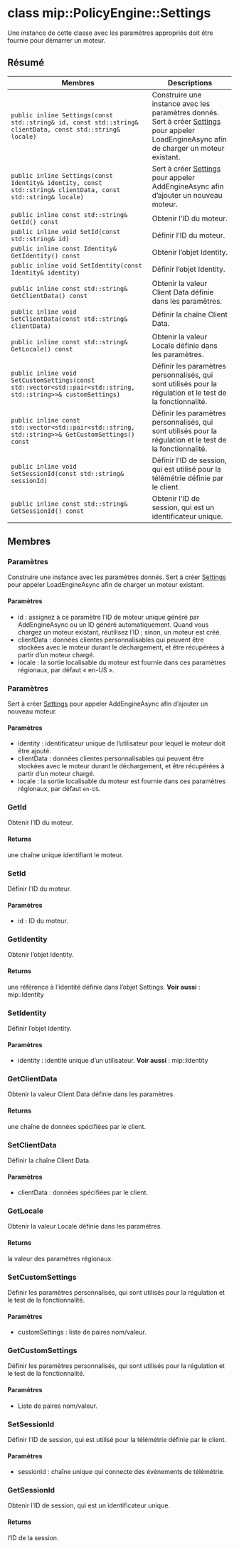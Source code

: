 # <a name="class-mippolicyenginesettings"></a>class mip::PolicyEngine::Settings 
Une instance de cette classe avec les paramètres appropriés doit être fournie pour démarrer un moteur.
  
## <a name="summary"></a>Résumé
 Membres                        | Descriptions                                
--------------------------------|---------------------------------------------
`public inline Settings(const std::string& id, const std::string& clientData, const std::string& locale)`  |  Construire une instance avec les paramètres donnés. Sert à créer [Settings](#classmip_1_1_policy_engine_1_1_settings) pour appeler LoadEngineAsync afin de charger un moteur existant.
`public inline Settings(const Identity& identity, const std::string& clientData, const std::string& locale)`  |  Sert à créer [Settings](#classmip_1_1_policy_engine_1_1_settings) pour appeler AddEngineAsync afin d’ajouter un nouveau moteur.
`public inline const std::string& GetId() const`  |  Obtenir l’ID du moteur.
`public inline void SetId(const std::string& id)`  |  Définir l’ID du moteur.
`public inline const Identity& GetIdentity() const`  |  Obtenir l’objet Identity.
`public inline void SetIdentity(const Identity& identity)`  |  Définir l’objet Identity.
`public inline const std::string& GetClientData() const`  |  Obtenir la valeur Client Data définie dans les paramètres.
`public inline void SetClientData(const std::string& clientData)`  |  Définir la chaîne Client Data.
`public inline const std::string& GetLocale() const`  |  Obtenir la valeur Locale définie dans les paramètres.
`public inline void SetCustomSettings(const std::vector<std::pair<std::string, std::string>>& customSettings)`  |  Définir les paramètres personnalisés, qui sont utilisés pour la régulation et le test de la fonctionnalité.
`public inline const std::vector<std::pair<std::string, std::string>>& GetCustomSettings() const`  |  Définir les paramètres personnalisés, qui sont utilisés pour la régulation et le test de la fonctionnalité.
`public inline void SetSessionId(const std::string& sessionId)`  |  Définir l’ID de session, qui est utilisé pour la télémétrie définie par le client.
`public inline const std::string& GetSessionId() const`  |  Obtenir l’ID de session, qui est un identificateur unique.
  
## <a name="members"></a>Membres
  
### <a name="settings"></a>Paramètres
Construire une instance avec les paramètres donnés. Sert à créer [Settings](#classmip_1_1_policy_engine_1_1_settings) pour appeler LoadEngineAsync afin de charger un moteur existant.
  
#### <a name="parameters"></a>Paramètres
* id : assignez à ce paramètre l’ID de moteur unique généré par AddEngineAsync ou un ID généré automatiquement. Quand vous chargez un moteur existant, réutilisez l’ID ; sinon, un moteur est créé. 
* clientData : données clientes personnalisables qui peuvent être stockées avec le moteur durant le déchargement, et être récupérées à partir d’un moteur chargé. 
* locale : la sortie localisable du moteur est fournie dans ces paramètres régionaux, par défaut « en-US ».
  
### <a name="settings"></a>Paramètres
Sert à créer [Settings](#classmip_1_1_policy_engine_1_1_settings) pour appeler AddEngineAsync afin d’ajouter un nouveau moteur.
  
#### <a name="parameters"></a>Paramètres
* identity : identificateur unique de l’utilisateur pour lequel le moteur doit être ajouté. 
* clientData : données clientes personnalisables qui peuvent être stockées avec le moteur durant le déchargement, et être récupérées à partir d’un moteur chargé. 
* locale : la sortie localisable du moteur est fournie dans ces paramètres régionaux, par défaut `en-US`.
  
### <a name="getid"></a>GetId
Obtenir l’ID du moteur.
  
#### <a name="returns"></a>Returns
une chaîne unique identifiant le moteur.
  
### <a name="setid"></a>SetId
Définir l’ID du moteur.
  
#### <a name="parameters"></a>Paramètres
* id : ID du moteur.
  
### <a name="getidentity"></a>GetIdentity
Obtenir l’objet Identity.
  
#### <a name="returns"></a>Returns
une référence à l’identité définie dans l’objet Settings. 
**Voir aussi** : mip::Identity
  
### <a name="setidentity"></a>SetIdentity
Définir l’objet Identity.
  
#### <a name="parameters"></a>Paramètres
* identity : identité unique d’un utilisateur. 
**Voir aussi** : mip::Identity
  
### <a name="getclientdata"></a>GetClientData
Obtenir la valeur Client Data définie dans les paramètres.
  
#### <a name="returns"></a>Returns
une chaîne de données spécifiées par le client.
  
### <a name="setclientdata"></a>SetClientData
Définir la chaîne Client Data.
  
#### <a name="parameters"></a>Paramètres
* clientData : données spécifiées par le client.
  
### <a name="getlocale"></a>GetLocale
Obtenir la valeur Locale définie dans les paramètres.
  
#### <a name="returns"></a>Returns
la valeur des paramètres régionaux.
  
### <a name="setcustomsettings"></a>SetCustomSettings
Définir les paramètres personnalisés, qui sont utilisés pour la régulation et le test de la fonctionnalité.
  
#### <a name="parameters"></a>Paramètres
* customSettings : liste de paires nom/valeur.
  
### <a name="getcustomsettings"></a>GetCustomSettings
Définir les paramètres personnalisés, qui sont utilisés pour la régulation et le test de la fonctionnalité.
  
#### <a name="parameters"></a>Paramètres
* Liste de paires nom/valeur.
  
### <a name="setsessionid"></a>SetSessionId
Définir l’ID de session, qui est utilisé pour la télémétrie définie par le client.
  
#### <a name="parameters"></a>Paramètres
* sessionId : chaîne unique qui connecte des événements de télémétrie.
  
### <a name="getsessionid"></a>GetSessionId
Obtenir l’ID de session, qui est un identificateur unique.
  
#### <a name="returns"></a>Returns
l’ID de la session.